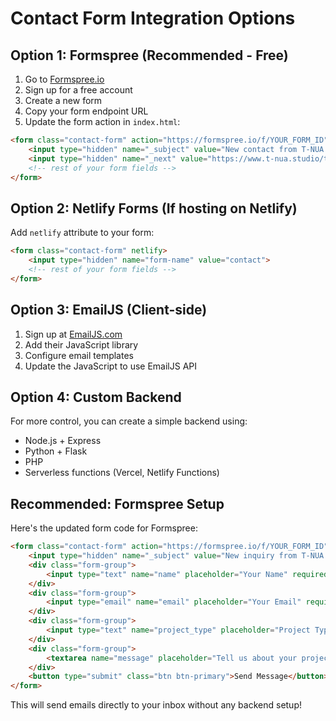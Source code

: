 # Contact Form Integration Options

## Option 1: Formspree (Recommended - Free)

1. Go to [Formspree.io](https://formspree.io)
2. Sign up for a free account
3. Create a new form
4. Copy your form endpoint URL
5. Update the form action in `index.html`:

```html
<form class="contact-form" action="https://formspree.io/f/YOUR_FORM_ID" method="POST">
    <input type="hidden" name="_subject" value="New contact from T-NUA Studio website">
    <input type="hidden" name="_next" value="https://www.t-nua.studio/thank-you.html">
    <!-- rest of your form fields -->
</form>
```

## Option 2: Netlify Forms (If hosting on Netlify)

Add `netlify` attribute to your form:

```html
<form class="contact-form" netlify>
    <input type="hidden" name="form-name" value="contact">
    <!-- rest of your form fields -->
</form>
```

## Option 3: EmailJS (Client-side)

1. Sign up at [EmailJS.com](https://www.emailjs.com/)
2. Add their JavaScript library
3. Configure email templates
4. Update the JavaScript to use EmailJS API

## Option 4: Custom Backend

For more control, you can create a simple backend using:
- Node.js + Express
- Python + Flask
- PHP
- Serverless functions (Vercel, Netlify Functions)

## Recommended: Formspree Setup

Here's the updated form code for Formspree:

```html
<form class="contact-form" action="https://formspree.io/f/YOUR_FORM_ID" method="POST">
    <input type="hidden" name="_subject" value="New inquiry from T-NUA Studio">
    <div class="form-group">
        <input type="text" name="name" placeholder="Your Name" required>
    </div>
    <div class="form-group">
        <input type="email" name="email" placeholder="Your Email" required>
    </div>
    <div class="form-group">
        <input type="text" name="project_type" placeholder="Project Type">
    </div>
    <div class="form-group">
        <textarea name="message" placeholder="Tell us about your project" required></textarea>
    </div>
    <button type="submit" class="btn btn-primary">Send Message</button>
</form>
```

This will send emails directly to your inbox without any backend setup!
